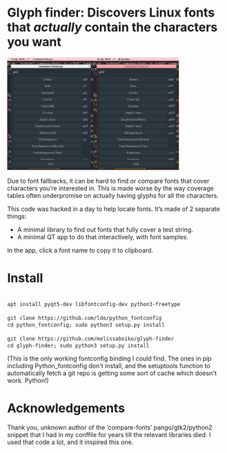 # Glyph finder: Discovers Linux fonts that *actually* contain the characters you want

<img
  alt="screenshot of fonts being filtered"
  src=screenshot1.png width=199 /><img
  alt="further filtering"
  src=screenshot2.png width=199 />

Due to font fallbacks, it can be hard to find or compare fonts that cover characters you’re interested in.  This is made worse by the way coverage tables often underpromise on actually having glyphs for all the characters.

This code was hacked in a day to help locate fonts.  It’s made of 2 separate things:

 - A minimal library to find out fonts that fully cover a test string.
 - A minimal QT app to do that interactively, with font samples.

In the app, click a font name to copy it to clipboard.

# Install

```fish

apt install pyqt5-dev libfontconfig-dev python3-freetype

git clone https://github.com/ldo/python_fontconfig
cd python_fontconfig; sudo python3 setup.py install

git clone https://github.com/melissaboiko/glyph-finder
cd glyph-finder; sudo python3 setup.py install

```

(This is the only working fontconfig binding I could find.  The ones in pip including Python_fontconfig don't install, and the setuptools function to automatically fetch a git repo is getting some sort of cache which doesn't work.  Python!)

# Acknowledgements

Thank you, unknown author of the ‘compare-fonts’ pango/gtk2/python2 snippet that I had in my conffile for years till the relevant libraries died.  I used that code a lot, and it inspired this one.
